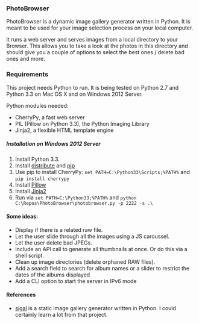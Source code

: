 ### PhotoBrowser

PhotoBrowser is a dynamic image gallery generator
written in Python. It is meant to be used for your
image selection process on your local computer.

It runs a web server and serves images from a
local directory to your Browser. This allows
you to take a look at the photos in this directory
and should give you a couple of options to
select the best ones / delete bad ones and more.

### Requirements

This project needs Python to run. It is being tested on Python 2.7 and Python 3.3 on Mac OS X and on Windows 2012 Server.

Python modules needed:

* CherryPy, a fast web server
* PIL (Pillow on Python 3.3), the Python Imaging Library
* Jinja2, a flexible HTML template engine

##### Installation on Windows 2012 Server

1. Install Python 3.3.
2. Install [distribute](http://www.lfd.uci.edu/~gohlke/pythonlibs/#distribute) and [pip](http://www.lfd.uci.edu/~gohlke/pythonlibs/#pip)
3. Use pip to install CherryPy: `set PATH=C:\Python33\Scripts;%PATH%` and `pip install cherrypy`
4. Install [Pillow](http://www.lfd.uci.edu/~gohlke/pythonlibs/#pil)
5. Install [Jinja2](http://www.lfd.uci.edu/~gohlke/pythonlibs/#jinja2)
6. Run via `set PATH=C:\Python33;%PATH%` and `python C:\Repos\PhotoBrowser\photobrowser.py -p 2222 -s .\`

#### Some ideas:

* Display if there is a related raw file.
* Let the user slide through all the images using a JS caroussel.
* Let the user delete bad JPEGs.
* Include an API call to generate all thumbnails at once. Or do this via a shell script.
* Clean up image directories (delete orphaned RAW files).
* Add a search field to search for album names or a slider to restrict the dates of the albums displayed
* Add a CLI option to start the server in IPv6 mode

#### References

* [sigal](http://sigal.saimon.org) is a static image gallery generator written in Python. I could certainly learn a lot from that project.

